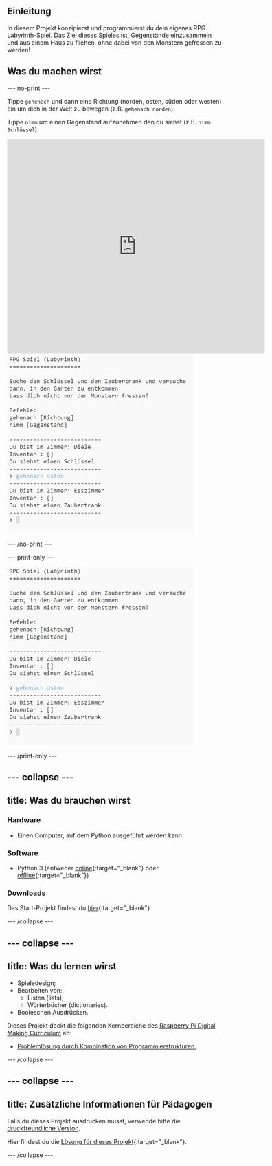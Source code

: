 ## Einleitung

In diesem Projekt konzipierst und programmierst du dein eigenes RPG-Labyrinth-Spiel. Das Ziel dieses Spieles ist, Gegenstände einzusammeln und aus einem Haus zu fliehen, ohne dabei von den Monstern gefressen zu werden!

## Was du machen wirst

--- no-print ---

Tippe `gehenach` und dann eine Richtung (norden, osten, süden oder westen) ein um dich in der Welt zu bewegen (z.B. `gehenach norden`).

Tippe `nimm` um einen Gegenstand aufzunehmen den du siehst (z.B. `nimm Schlüssel`).

<div class="trinket">
  <iframe src="https://trinket.io/embed/python/92372176ea?outputOnly=true&start=result" width="600" height="500" frameborder="0" marginwidth="0" marginheight="0" allowfullscreen>
  </iframe>
  <img src="images/rpg-finished.png">
</div>

--- /no-print ---

--- print-only ---

![fertiges Projekt](images/rpg-finished.png)

--- /print-only ---

--- collapse ---
---
title: Was du brauchen wirst
---

### Hardware

+ Einen Computer, auf dem Python ausgeführt werden kann

### Software

+ Python 3 (entweder [online](https://trinket.io/){:target="_blank"} oder [offline](https://www.python.org/downloads/){:target="_blank"})

### Downloads

Das Start-Projekt findest du [hier](http://rpf.io/p/de-DE/rpg-go){:target="_blank"}.

--- /collapse ---

--- collapse ---
---
title: Was du lernen wirst
---

+ Spieledesign;
+ Bearbeiten von: 
    + Listen (lists);
    + Wörterbücher (dictionaries).
+ Booleschen Ausdrücken.

Dieses Projekt deckt die folgenden Kernbereiche des [Raspberry Pi Digital Making Curriculum](http://rpf.io/curriculum) ab:

+ [Problemlösung durch Kombination von Programmierstrukturen.](https://www.raspberrypi.org/curriculum/programming/builder)

--- /collapse ---

--- collapse ---
---
title: Zusätzliche Informationen für Pädagogen
---

Falls du dieses Projekt ausdrucken musst, verwende bitte die [druckfreundliche Version](https://projects.raspberrypi.org/de-DE/projects/rpg/print).

Hier findest du die [Lösung für dieses Projekt](http://rpf.io/p/de-DE/rpg-get){:target="_blank"}.

--- /collapse ---